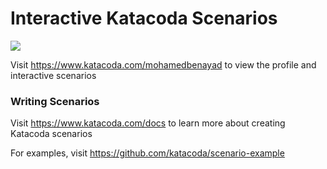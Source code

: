 # Interactive Katacoda Scenarios

[![](http://shields.katacoda.com/katacoda/mohamedbenayad/count.svg)](https://www.katacoda.com/mohamedbenayad "Get your profile on Katacoda.com")

Visit https://www.katacoda.com/mohamedbenayad to view the profile and interactive scenarios

### Writing Scenarios
Visit https://www.katacoda.com/docs to learn more about creating Katacoda scenarios

For examples, visit https://github.com/katacoda/scenario-example
